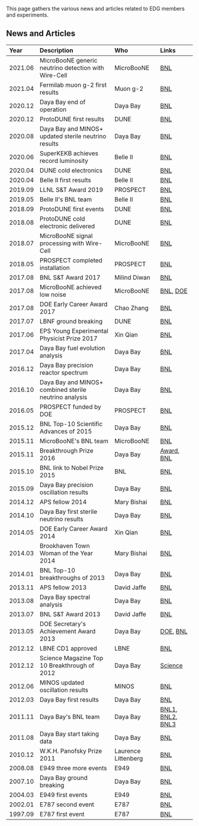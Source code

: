 This page gathers the various news and articles related to EDG members and experiments.

## News and Articles

| Year         | Description       | Who | Links      |
|:-------------|:------------------|:-----------|:-----------|
| 2021.06 | MicroBooNE generic neutrino detection with Wire-Cell | MicroBooNE | [BNL](https://www.bnl.gov/newsroom/news.php?a=117324) |
| 2021.04 | Fermilab muon g-2 first results | Muon g-2 | [BNL](https://www.bnl.gov/newsroom/news.php?a=118760) |
| 2020.12 | Daya Bay end of operation | Daya Bay | [BNL](https://www.bnl.gov/newsroom/news.php?a=117575) |
| 2020.12 | ProtoDUNE first results | DUNE | [BNL](https://www.bnl.gov/newsroom/news.php?a=217596)
| 2020.08 | Daya Bay and MINOS+ updated sterile neutrino results | Daya Bay | [BNL](https://www.bnl.gov/newsroom/news.php?a=117377) |
| 2020.06 | SuperKEKB achieves record luminosity | Belle II | [BNL](https://www.bnl.gov/newsroom/news.php?a=117285) |
| 2020.04 | DUNE cold electronics | DUNE | [BNL](https://www.bnl.gov/newsroom/news.php?a=217174) |
| 2020.04 | Belle II first results | Belle II | [BNL](https://www.bnl.gov/newsroom/news.php?a=217170)
| 2019.09 | LLNL S&T Award 2019 | PROSPECT | [BNL](https://www.bnl.gov/newsroom/news.php?a=216733) |
| 2019.05 | Belle II's BNL team | Belle II | [BNL](https://www.bnl.gov/newsroom/news.php?a=214486) |
| 2018.09 | ProtoDUNE first events | DUNE | [BNL](https://www.bnl.gov/newsroom/news.php?a=113131) |
| 2018.08 | ProtoDUNE cold electronic delivered | DUNE | [BNL](https://www.bnl.gov/newsroom/news.php?a=212860) |
| 2018.07 | MicroBooNE signal processing with Wire-Cell | MicroBooNE | [BNL](https://www.bnl.gov/newsroom/news.php?a=212846) |
| 2018.05 | PROSPECT completed installation | PROSPECT | [BNL](https://www.bnl.gov/newsroom/news.php?a=112915) |
| 2017.08 | BNL S&T Award 2017 | Milind Diwan | [BNL](https://www.bnl.gov/newsroom/news.php?a=212409) |
| 2017.08 | MicroBooNE achieved low noise | MicroBooNE | [BNL](https://www.bnl.gov/newsroom/news.php?a=212311), [DOE](https://science.osti.gov/hep/Highlights/2018/HEP-2018-05-a) |
| 2017.08 | DOE Early Career Award 2017 | Chao Zhang | [BNL](https://www.bnl.gov/newsroom/news.php?a=112291) |
| 2017.07 | LBNF ground breaking | DUNE | [BNL](https://www.bnl.gov/newsroom/news.php?a=212340) |
| 2017.06 | EPS Young Experimental Physicist Prize 2017 | Xin Qian| [BNL](https://www.bnl.gov/newsroom/news.php?a=212308) |
| 2017.04 | Daya Bay fuel evolution analysis | Daya Bay | [BNL](https://www.bnl.gov/newsroom/news.php?a=112136) |
| 2016.12 | Daya Bay precision reactor spectrum | Daya Bay | [BNL](https://www.bnl.gov/newsroom/news.php?a=111804) |
| 2016.10 | Daya Bay and MINOS+ combined sterile neutrino analysis | Daya Bay | [BNL](https://www.bnl.gov/newsroom/news.php?a=26547) |
| 2016.05 | PROSPECT funded by DOE | PROSPECT | [BNL](https://www.bnl.gov/newsroom/news.php?a=111843) |
| 2015.12 | BNL Top-10 Scientific Advances of 2015 | Daya Bay | [BNL](https://www.bnl.gov/newsroom/news.php?a=111799)
| 2015.11 | MicroBooNE's BNL team | MicroBooNE | [BNL](https://www.bnl.gov/newsroom/news.php?a=25763) |
| 2015.11 | Breakthrough Prize 2016 | Daya Bay | [Award](https://breakthroughprize.org/Laureates/1/P1/Y2016), [BNL](https://www.bnl.gov/newsroom/news.php?a=111790) |
| 2015.10 | BNL link to Nobel Prize 2015 | BNL | [BNL](https://www.bnl.gov/newsroom/news.php?a=25984&btw=1) |
| 2015.09 | Daya Bay precision oscillation results | Daya Bay | [BNL](https://www.bnl.gov/newsroom/news.php?a=111747) |
| 2014.12 | APS fellow 2014  | Mary Bishai | [BNL](https://www.bnl.gov/newsroom/news.php?a=25641) |
| 2014.10 | Daya Bay first sterile neutrino results | Daya Bay | [BNL](https://www.bnl.gov/newsroom/news.php?a=111664) |
| 2014.05 | DOE Early Career Award 2014 | Xin Qian | [BNL](https://www.bnl.gov/newsroom/news.php?a=111641) |
| 2014.03 | Brookhaven Town Woman of the Year 2014 | Mary Bishai | [BNL](https://www.bnl.gov/newsroom/news.php?a=111623) |
| 2014.01 | BNL Top-10 breakthroughs of 2013 | Daya Bay | [BNL](https://www.bnl.gov/newsroom/news.php?a=111602)
| 2013.11 | APS fellow 2013  | David Jaffe | [BNL](https://www.bnl.gov/newsroom/news.php?a=111603) |
| 2013.08 | Daya Bay spectral analysis | Daya Bay | [BNL](https://www.bnl.gov/newsroom/news.php?a=111568) |
| 2013.07 | BNL S&T Award 2013  | David Jaffe | [BNL](https://www.bnl.gov/newsroom/news.php?a=24054) |
| 2013.05 | DOE Secretary's Achievement Award 2013 | Daya Bay | [DOE](https://www.energy.gov/sites/default/files/2013/07/f2/Office%20of%20Science%20Daya%20Bay%20reactor%20Neutrino%20Detector%20Project_0.pdf), [BNL](https://www.bnl.gov/newsroom/news.php?a=24055) |
| 2012.12 | LBNE CD1 approved | LBNE | [BNL](https://www.bnl.gov/newsroom/news.php?a=23538)
| 2012.12 | Science Magazine Top 10 Breakthrough of 2012 | Daya Bay | [Science](https://www.sciencemag.org/site/special/btoy2012/) |
| 2012.06 | MINOS updated oscillation results | MINOS | [BNL](https://www.bnl.gov/newsroom/news.php?a=111421)
| 2012.03 | Daya Bay first results | Daya Bay | [BNL](https://www.bnl.gov/newsroom/news.php?a=111395) |
| 2011.11 | Daya Bay's BNL team | Daya Bay | [BNL1](https://www.bnl.gov/newsroom/news.php?a=22641), [BNL2](https://www.bnl.gov/newsroom/news.php?a=25214), [BNL3](https://www.bnl.gov/newsroom/news.php?a=26161) |
| 2011.08 | Daya Bay start taking data | Daya Bay | [BNL](https://www.bnl.gov/newsroom/news.php?a=111318) |
| 2010.12 | W.K.H. Panofsky Prize 2011 | Laurence Littenberg | [BNL](https://www.bnl.gov/newsroom/news.php?a=111213) |
| 2008.08 | E949 three more events | E949 | [BNL](http://www.bnl.gov/newsroom/news.php?a=2844) |
| 2007.10 | Daya Bay ground breaking | Daya Bay | [BNL](http://www.bnl.gov/rhic/news/110607/story4.asp)
| 2004.03 | E949 first events | E949 | [BNL](http://www.bnl.gov/bnlweb/pubaf/pr/2004/bnlpr032304b.htm) |
| 2002.01 | E787 second event | E787 | [BNL](http://www.bnl.gov/bnlweb/pubaf/pr/2002/bnlpr011002.htm) |
| 1997.09 | E787 first event | E787 | [BNL](http://www.bnl.gov/bnlweb/pubaf/pr/1997/bnlpr092297a.html) |



